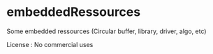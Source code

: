 # embeddedRessources
Some embedded ressources (Circular buffer, library, driver, algo, etc)

License : No commercial uses
